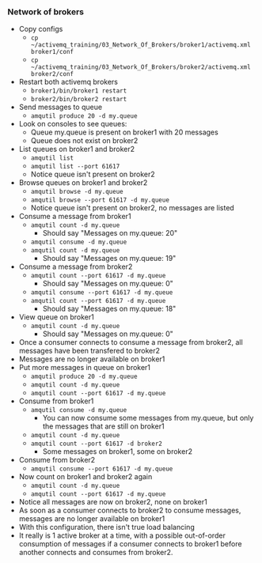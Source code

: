### Network of brokers
  * Copy configs
    * `cp ~/activemq_training/03_Network_Of_Brokers/broker1/activemq.xml broker1/conf`
    * `cp ~/activemq_training/03_Network_Of_Brokers/broker2/activemq.xml broker2/conf`
  * Restart both activemq brokers
	* `broker1/bin/broker1 restart`
	* `broker2/bin/broker2 restart`
  * Send messages to queue
	* `amqutil produce 20 -d my.queue`
  * Look on consoles to see queues:
	* Queue my.queue is present on broker1 with 20 messages
	* Queue does not exist on broker2
  * List queues on broker1 and broker2
	* `amqutil list`
	* `amqutil list --port 61617`
	* Notice queue isn't present on broker2
  * Browse queues on broker1 and broker2
	* `amqutil browse -d my.queue`
	* `amqutil browse --port 61617 -d my.queue`
	* Notice queue isn't present on broker2, no messages are listed
  * Consume a message from broker1
	* `amqutil count -d my.queue`
  		* Should say "Messages on my.queue: 20"
	* `amqutil consume -d my.queue`
	* `amqutil count -d my.queue`
  		* Should say "Messages on my.queue: 19"
  * Consume a message from broker2
	* `amqutil count --port 61617 -d my.queue`
  		* Should say "Messages on my.queue: 0"
	* `amqutil consume --port 61617 -d my.queue`
	* `amqutil count --port 61617 -d my.queue`
  		* Should say "Messages on my.queue: 18"
  * View queue on broker1
	* `amqutil count -d my.queue`
  		* Should say "Messages on my.queue: 0"
  * Once a consumer connects to consume a message from broker2, all messages have been transfered to broker2
  * Messages are no longer available on broker1
  * Put more messages in queue on broker1
	* `amqutil produce 20 -d my.queue`
	* `amqutil count -d my.queue`
	* `amqutil count --port 61617 -d my.queue`
  * Consume from broker1
	* `amqutil consume -d my.queue`
  		* You can now consume some messages from my.queue, but only the messages that are still on broker1
	* `amqutil count -d my.queue`
	* `amqutil count --port 61617 -d broker2`
  		* Some messages on broker1, some on broker2
  * Consume from broker2
	* `amqutil consume --port 61617 -d my.queue`
  * Now count on broker1 and broker2 again
	* `amqutil count -d my.queue`
	* `amqutil count --port 61617 -d my.queue`
  * Notice all messages are now on broker2, none on broker1
  * As soon as a consumer connects to broker2 to consume messages, messages are no longer available on broker1
  * With this configuration, there isn't true load balancing
  * It really is 1 active broker at a time, with a possible out-of-order consumption of messages if a consumer connects to broker1 before another connects and consumes from broker2.
